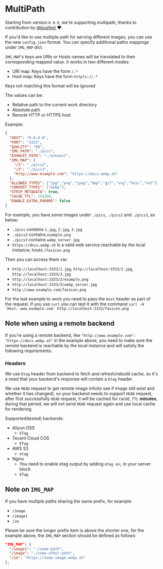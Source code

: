 # MultiPath

Starting from version `0.9.9`, we're supporting multipath, thanks to contribution by [@bugfest](https://github.com/bugfest) ❤️.

If you'd like to use multiple path for serving different images, you can use the new `config.json` format. You can specify additional paths mappings under `IMG_MAP` dict.

`IMG_MAP`'s keys are URIs or Hosts names will be translated to their corresponding mapped value. It works in two different modes:

* URI map: Keys have the form `/.*`
* Host map: Keys have the form `http?s://.*`

Keys not matching this format will be ignored

The values can be:

- Relative path to the current work directory
- Absolute path
- Remote HTTP or HTTPS host

Example:

```json
{
  "HOST": "0.0.0.0",
  "PORT": "3333",
  "QUALITY": "80",
  "IMG_PATH": "./pics",
  "EXHAUST_PATH": "./exhaust",
  "IMG_MAP": {
    "/2": "./pics2",
    "/3": "./pics3",
    "http://www.example.com": "https://docs.webp.sh"
  },
  "ALLOWED_TYPES": ["jpg","png","jpeg","bmp","gif","svg","heic","nef"],
  "CONVERT_TYPES": ["webp"],
  "STRIP_METADATA": true,
  "CACHE_TTL": 259200,
  "ENABLE_EXTRA_PARAMS": false
}
```

For example, you have some images under `./pics`, `./pics2` and `./pics3`, as below:

* `./pics` contains `1.jpg`, `2.jpg`, `3.jpg`
* `./pics2` contains `example.png`
* `./pics3` contains `webp_server.jpg`
* `https://docs.webp.sh` is a valid web service reachable by the local instance; hosts `/favicon.png`

Then you can access them via:

* `http://localhost:3333/1.jpg`, `http://localhost:3333/2.jpg`, `http://localhost:3333/3.jpg`
* `http://localhost:3333/2/example.png`
* `http://localhost:3333/3/webp_server.jpg`
* `http://www.example.com/favicon.png`

For the last example to work you need to pass the `Host` header as part of the request. If you use `curl` you can test it with the command `curl -H 'Host: www.example.com' http://localhost:3333/favicon.png`

## Note when using a remote backend

If you're using a remote backend, like `"http://www.example.com": "https://docs.webp.sh"` in the example above, you need to make sure the remote backend is reachable by the local instance and will satisfy the following requirements:

### Headers

We use `Etag` header from backend to fetch and refresh/rebuild cache, so it's a need that your backend's response will contain a `Etag` header.

We use `HEAD` request to get remote image info(to see if image still exist and whether it has changed), so your backend needs to support `HEAD` request, after first successfully `HEAD` request, it will be cached for `CACHE_TTL` **minutes**, during that period, we will not send `HEAD` request again and use local cache for rendering.

Supported(tested) backends:

* Aliyun OSS
	* `ETag`
* Tecent Cloud COS
	* `ETag`
* AWS S3
	* `etag`
* Nginx
	* You need to enable etag output by adding `etag on;` in your server block
	* `ETag`

## Note on `IMG_MAP`

If you have multiple paths sharing the same prefix, for example:

* `/image`
* `/image1`
* `/im`

Please be sure the longer prefix item is above the shorter one, for the example above, the `IMG_MAP` section should be defined as follows:

```json
"IMG_MAP": {
  "/image1": "./some-path",
  "/image": "./some-other-path",
  "/im": "https://some-image.webp.sh"
},
```